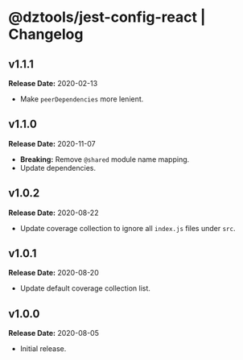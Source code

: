 # @dztools/jest-config-react | Changelog

## v1.1.1

**Release Date:** 2020-02-13

* Make `peerDependencies` more lenient.

## v1.1.0

**Release Date:** 2020-11-07

* **Breaking:** Remove `@shared` module name mapping.
* Update dependencies.

## v1.0.2

**Release Date:** 2020-08-22

* Update coverage collection to ignore all `index.js` files under `src`.

## v1.0.1

**Release Date:** 2020-08-20

* Update default coverage collection list.

## v1.0.0

**Release Date:** 2020-08-05

* Initial release.

